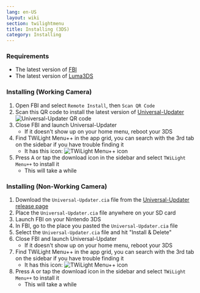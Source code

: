 ```yaml
---
lang: en-US
layout: wiki
section: twilightmenu
title: Installing (3DS)
category: Installing
---
```


### Requirements

- The latest version of [FBI](https://github.com/Steveice10/FBI/releases)
- The latest version of [Luma3DS](https://github.com/lumateam/luma3ds/releases)

### Installing (Working Camera)
1. Open FBI and select `Remote Install`, then `Scan QR Code`
1. Scan this QR code to install the latest version of [Universal-Updater](https://github.com/Universal-Team/Universal-Updater)<br> ![Universal-Updater QR code](https://db.universal-team.net/assets/images/qr/universal-updater.cia.png)
1. Close FBI and launch Universal-Updater
   - If it doesn't show up on your home menu, reboot your 3DS
1. Find TWiLight Menu++ in the app grid, you can search with the 3rd tab on the sidebar if you have trouble finding it
   - It has this icon: ![TWiLight Menu++ icon](https://raw.githubusercontent.com/DS-Homebrew/TWiLightMenu/master/booter/icon.bmp)
1. Press <kbd class="face">A</kbd> or tap the download icon in the sidebar and select `TWiLight Menu++` to install it
   - This will take a while

### Installing (Non-Working Camera)
1. Download the `Universal-Updater.cia` file from the [Universal-Updater release page](https://github.com/Universal-Team/Universal-Updater/releases)
1. Place the `Universal-Updater.cia` file anywhere on your SD card
1. Launch FBI on your Nintendo 3DS
1. In FBI, go to the place you pasted the `Universal-Updater.cia` file
1. Select the `Universal-Updater.cia` file and hit "Install & Delete"
1. Close FBI and launch Universal-Updater
   - If it doesn't show up on your home menu, reboot your 3DS
1. Find TWiLight Menu++ in the app grid, you can search with the 3rd tab on the sidebar if you have trouble finding it
   - It has this icon: ![TWiLight Menu++ icon](https://raw.githubusercontent.com/DS-Homebrew/TWiLightMenu/master/booter/icon.bmp)
1. Press <kbd class="face">A</kbd> or tap the download icon in the sidebar and select `TWiLight Menu++` to install it
   - This will take a while
